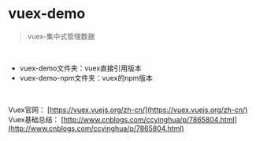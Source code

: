 # vuex-demo
> vuex-集中式管理数据

<br>

- vuex-demo文件夹：vuex直接引用版本
- vuex-demo-npm文件夹：vuex的npm版本

<br>

Vuex官网： [https://vuex.vuejs.org/zh-cn/](https://vuex.vuejs.org/zh-cn/) <br>
Vuex基础总结： [http://www.cnblogs.com/ccyinghua/p/7865804.html](http://www.cnblogs.com/ccyinghua/p/7865804.html)
